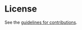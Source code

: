 # License

See the
[guidelines for contributions](https://github.com/russhousley/draft-crocker-dnsop-dnssec-algorithm-lifecycle/blob/main/CONTRIBUTING.md).
